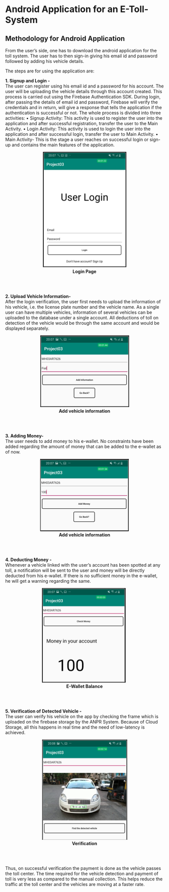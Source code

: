 # Android Application for an E-Toll-System

## Methodology for Android Application

From the user’s side, one has to download the android application for the toll system. The user has to then sign-in giving his email id and password followed by adding his vehicle details. 

The steps are for using the application are:

<b>1. Signup and Login - </b> <br>
The user can register using his email id and a password for his account. The user will be uploading the vehicle details through this account created. This process is carried out using the Firebase Authentication SDK. During login, after passing the details of email id and password, Firebase will verify the credentials and in return, will give a response that tells the application if the authentication is successful or not. The whole process is divided into three activities:
    • Signup Activity: This activity is used to register the user into the application and after successful registration, transfer the user to the Main Activity.
    • Login Activity: This activity is used to login the user into the application and after successful login, transfer the user to Main Activity.
    • Main Activity- This is the stage a user reaches on successful login or sign-up and contains the main features of the application.

<p align="center"> <img src="./assets/login_page.png"></img> <br>
<b> Login Page </b> </p>
<br>
<br>

<b>2. Upload Vehicle Information- </b> <br>
After the login verification, the user first needs to upload the information of his vehicle, i.e. the license plate number and the vehicle name. As a single user can have multiple vehicles, information of several vehicles can be uploaded to the database under a single account. All deductions of toll on detection of the vehicle would be through the same account and would be displayed separately.

<p align="center"> <img src="./assets/add_vehicle_info.png"></img> <br>
<b> Add vehicle information </b> </p>
<br>
<br>

<b>3. Adding Money- </b> <br>
The user needs to add money to his e-wallet. No constraints have been added regarding the amount of money that can be added to the e-wallet as of now. 

<p align="center"> <img src="./assets/adding_money.png"></img> <br>
<b> Add vehicle information </b> </p>
<br>
<br>

<b>4. Deducting Money - </b> <br>
Whenever a vehicle linked with the user’s account has been spotted at any toll, a notification will be sent to the user and money will be directly deducted from his e-wallet. If there is no sufficient money in the e-wallet, he will get a warning regarding the same.

<p align="center"> <img src="./assets/ewallet_balance.png"></img> <br>
<b> E-Wallet Balance </b> </p>
<br>
<br>

<b>5. Verification of Detected Vehicle - </b> <br>
The user can verify his vehicle on the app by checking the frame which is uploaded on the firebase storage by the ANPR System. Because of Cloud Storage, all this happens in real time and the need of low-latency is achieved. 

<p align="center"> <img src="./assets/verifying_vehicle.png"></img> <br>
<b> Verification </b> </p>
<br>
<br>

Thus, on successful verification the payment is done as the vehicle passes the toll center. The time required for the vehicle detection and payment of toll is very less as compared to the manual collection. This helps reduce the traffic at the toll center and the vehicles are moving at a faster rate.